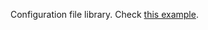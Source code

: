 Configuration file library. Check [this example](http://www.hyperrealm.com/libconfig/test.cfg.txt).
